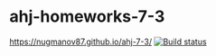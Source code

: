 # ahj-homeworks-7-3

https://nugmanov87.github.io/ahj-7-3/
[![Build status](https://ci.appveyor.com/api/projects/status/g8wi9emk914m222t?svg=true)](https://ci.appveyor.com/project/nugmanov87/ahj-7-3)
